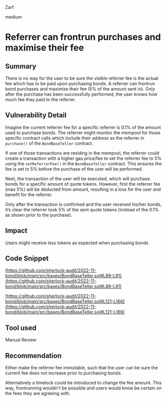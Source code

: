 Zarf

medium

# Referrer can frontrun purchases and maximise their fee

## Summary

There is no way for the user to be sure the visible referrer fee is the actual fee which has to be paid upon purchasing bonds. A referrer can frontrun bond purchases and maximise their fee (5% of the amount sent in). Only after the purchase has been successfully performed, the user knows  how much fee they paid to the referrer.

## Vulnerability Detail

Imagine the current referrer fee for a specific referrer is 0.1% of the amount used to purchase bonds. The referrer might monitor the mempool for those specific contract calls which include their address as the referrer in `purchase()` of the `BondBaseTeller` contract. 

If one of those transactions are residing in the mempool, the referrer could create a transaction with a higher gas price/fee to set the referrer fee to 5% using the `setReferrerFee()` in the `BondBaseTeller` contract. This ensures the fee is set to 5% before the purchase of the user will be performed.

Next, the transaction of the user will be executed, which will purchase bonds for a specific amount of quote tokens. However, first the referrer fee (max 5%) will be deducted from amount, resulting in a loss for the user and benefit for the referrer. 

Only after the transaction is confirmed and the user received his/her bonds, it’s clear the referrer took 5% of the sent quote tokens (instead of the 0.1% as shown prior to the purchase).

## Impact

Users might receive less tokens as expected when purchasing bonds 

## Code Snippet

[https://github.com/sherlock-audit/2022-11-bond/blob/main/src/bases/BondBaseTeller.sol#L88-L91](https://github.com/sherlock-audit/2022-11-bond/blob/main/src/bases/BondBaseTeller.sol#L88-L91)

[https://github.com/sherlock-audit/2022-11-bond/blob/main/src/bases/BondBaseTeller.sol#L121-L166](https://github.com/sherlock-audit/2022-11-bond/blob/main/src/bases/BondBaseTeller.sol#L121-L166)

## Tool used

Manual Review

## Recommendation

Either make the referrer fee immutable, such that the user can be sure the current fee does not increase prior to purchasing bonds. 

Alternatively a timelock could be introduced to change the fee amount. This way, frontrunning wouldn't be possible and users would know be certain on the fees they are agreeing with.
